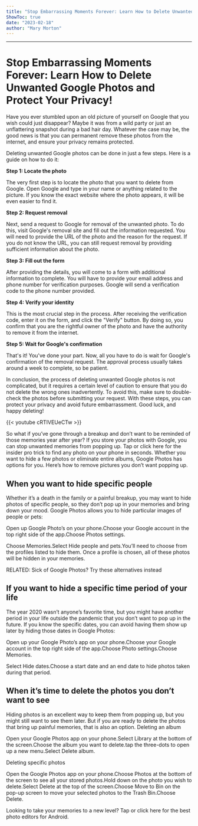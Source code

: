 ```yaml
---
title: "Stop Embarrassing Moments Forever: Learn How to Delete Unwanted Google Photos and Protect Your Privacy!"
ShowToc: true 
date: "2023-02-18"
author: "Mary Morton"
---
```

*****
# Stop Embarrassing Moments Forever: Learn How to Delete Unwanted Google Photos and Protect Your Privacy!

Have you ever stumbled upon an old picture of yourself on Google that you wish could just disappear? Maybe it was from a wild party or just an unflattering snapshot during a bad hair day. Whatever the case may be, the good news is that you can permanent remove these photos from the internet, and ensure your privacy remains protected.

Deleting unwanted Google photos can be done in just a few steps. Here is a guide on how to do it:

**Step 1: Locate the photo**

The very first step is to locate the photo that you want to delete from Google. Open Google and type in your name or anything related to the picture. If you know the exact website where the photo appears, it will be even easier to find it.

**Step 2: Request removal**

Next, send a request to Google for removal of the unwanted photo. To do this, visit Google's removal site and fill out the information requested. You will need to provide the URL of the photo and the reason for the request. If you do not know the URL, you can still request removal by providing sufficient information about the photo.

**Step 3: Fill out the form**

After providing the details, you will come to a form with additional information to complete. You will have to provide your email address and phone number for verification purposes. Google will send a verification code to the phone number provided.

**Step 4: Verify your identity**

This is the most crucial step in the process. After receiving the verification code, enter it on the form, and click the "Verify" button. By doing so, you confirm that you are the rightful owner of the photo and have the authority to remove it from the internet.

**Step 5: Wait for Google's confirmation**

That's it! You've done your part. Now, all you have to do is wait for Google's confirmation of the removal request. The approval process usually takes around a week to complete, so be patient.

In conclusion, the process of deleting unwanted Google photos is not complicated, but it requires a certain level of caution to ensure that you do not delete the wrong ones inadvertently. To avoid this, make sure to double-check the photos before submitting your request. With these steps, you can protect your privacy and avoid future embarrassment. Good luck, and happy deleting!

{{< youtube cRTIVEUeCTw >}} 



So what if you’ve gone through a breakup and don’t want to be reminded of those memories year after year? If you store your photos with Google, you can stop unwanted memories from popping up. Tap or click here for the insider pro trick to find any photo on your phone in seconds.
Whether you want to hide a few photos or eliminate entire albums, Google Photos has options for you. Here’s how to remove pictures you don’t want popping up.

 
## When you want to hide specific people


Whether it’s a death in the family or a painful breakup, you may want to hide photos of specific people, so they don’t pop up in your memories and bring down your mood. Google Photos allows you to hide particular images of people or pets:

 
Open up Google Photo’s on your phone.Choose your Google account in the top right side of the app.Choose Photos settings.
 
Choose Memories.Select Hide people and pets.You’ll need to choose from the profiles listed to hide them. Once a profile is chosen, all of these photos will be hidden in your memories.


RELATED: Sick of Google Photos? Try these alternatives instead

 
## If you want to hide a specific time period of your life


The year 2020 wasn’t anyone’s favorite time, but you might have another period in your life outside the pandemic that you don’t want to pop up in the future. If you know the specific dates, you can avoid having them show up later by hiding those dates in Google Photos:

 
Open up your Google Photo’s app on your phone.Choose your Google account in the top right side of the app.Choose Photo settings.Choose Memories.
 
Select Hide dates.Choose a start date and an end date to hide photos taken during that period. 
 
## When it’s time to delete the photos you don’t want to see


Hiding photos is an excellent way to keep them from popping up, but you might still want to see them later. But if you are ready to delete the photos that bring up painful memories, that is also an option.
Deleting an album

 
Open your Google Photos app on your phone.Select Library at the bottom of the screen.Choose the album you want to delete.tap the three-dots to open up a new menu.Select Delete album.


Deleting specific photos

 
Open the Google Photos app on your phone.Choose Photos at the bottom of the screen to see all your stored photos.Hold down on the photo you wish to delete.Select Delete at the top of the screen.Choose Move to Bin on the pop-up screen to move your selected photos to the Trash Bin.Choose Delete.


Looking to take your memories to a new level? Tap or click here for the best photo editors for Android.





